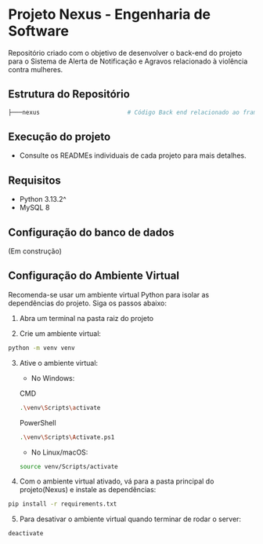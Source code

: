 # Projeto Nexus - Engenharia de Software

Repositório criado com o objetivo de desenvolver o back-end do projeto para o Sistema de Alerta de Notificação e Agravos relacionado à violência contra mulheres.

## Estrutura do Repositório

```bash
├───nexus                         # Código Back end relacionado ao framework Django
```

## Execução do projeto

- Consulte os READMEs individuais de cada projeto para mais detalhes.

## Requisitos

- Python 3.13.2^
- MySQL 8

## Configuração do banco de dados

(Em construção)

## Configuração do Ambiente Virtual

Recomenda-se usar um ambiente virtual Python para isolar as dependências do projeto. Siga os passos abaixo:

1. Abra um terminal na pasta raiz do projeto

2. Crie um ambiente virtual:

```bash
python -m venv venv
```

3. Ative o ambiente virtual:

   - No Windows:

   CMD
   ```bash
   .\venv\Scripts\activate
   ```
   
   PowerShell
   ```bash
   .\venv\Scripts\Activate.ps1
   ```
   
   - No Linux/macOS:

   ```bash
   source venv/Scripts/activate
   ```

3. Com o ambiente virtual ativado, vá para a pasta principal do projeto(Nexus) e instale as dependências:

```bash
pip install -r requirements.txt
```

5. Para desativar o ambiente virtual quando terminar de rodar o server:

```bash
deactivate
```
